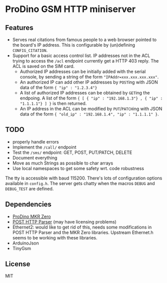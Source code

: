 ProDino GSM HTTP miniserver
===========================

Features
--------
- Serves real citations from famous people to a web browser pointed to the
board's IP address. This is configurable by (un)defining `CONFIG_CITATION`.
- Support for a basic access control list. IP addresses not in the ACL trying to
access the `/acl` endpoint currently get a HTTP 403 reply. The ACL is saved on
the SIM card.
    - Authorized IP addresses can be initially added with the serial console, by
    sending a string of the form `"IPAddr=xxx.xxx.xxx.xxx"`.
    - An authorized IP can add other IP addresses by `POST`ing with JSON data of
    the form `{ "ip" : "1.2.3.4"}`
    - A list of authorized IP addresses can be obtained by `GET`ing the endpoing.
    A list of the form `{ [ { "ip" : "192.168.1.3"} , { "ip" : "1.1.1.1"} ] }` is
    then returned.
    - An IP address in the ACL can be modified by `PUT`/`PATCH`ing with JSON data
    of the form `{ "old_ip" : "192.168.1.4", "ip" : "1.1.1.1" }`.

TODO
----
- properly handle errors
- Implement the `/call/` endpoint
- Test the `/sms/` endpoint: GET, POST, PUT/PATCH, DELETE
- Document everything
- Move as much Strings as possible to char arrays
- Use local namespaces to get some safety wrt. code robustness

The tty is accessible with baud 115200. There's lots of configuration options
available in `config.h`. The server gets chatty when the macros `DEBUG` and
`DEBUG_TEST` are defined.

Dependencies
------------

- [ProDino MKR Zero](https://github.com/kmpelectronics/Arduino/tree/master/ProDinoMKRZero/releases)
- [POST HTTP Parser](https://github.com/NatanBiesmans/Arduino-POST-HTTP-Parser) (may have licensing problems)
- Ethernet2: would like to get rid of this, needs some modifications in POST
HTTP Parser and the MKR Zero libraries. Upstream Ethernet.h seems to be working
with these libraries.
- ArduinoJson
- TinyGsm

License
-------
MIT
